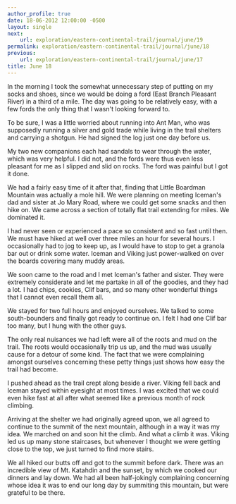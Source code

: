 ```yaml
---
author_profile: true
date: 18-06-2012 12:00:00 -0500
layout: single
next:
    url: exploration/eastern-continental-trail/journal/june/19
permalink: exploration/eastern-continental-trail/journal/june/18
previous:
    url: exploration/eastern-continental-trail/journal/june/17
title: June 18
---
```

In the morning I took the somewhat unnecessary step of putting on my socks and shoes, since we would be doing a ford (East Branch Pleasant River) in a third of a mile. The day was going to be relatively easy, with a few fords the only thing that I wasn't looking forward to.

To be sure, I was a little worried about running into Ant Man, who was supposedly running a silver and gold trade while living in the trail shelters and carrying a shotgun. He had signed the log just one day before us.

My two new companions each had sandals to wear through the water, which was very helpful. I did not, and the fords were thus even less pleasant for me as I slipped and slid on rocks. The ford was painful but I got it done.

We had a fairly easy time of it after that, finding that Little Boardman Mountain was actually a mole hill. We were planning on meeting Iceman's dad and sister at Jo Mary Road, where we could get some snacks and then hike on. We came across a section of totally flat trail extending for miles. We dominated it.

I had never seen or experienced a pace so consistent and so fast until then. We must have hiked at well over three miles an hour for several hours. I occasionally had to jog to keep up, as I would have to stop to get a granola bar out or drink some water. Iceman and Viking just power-walked on over the boards covering many muddy areas.

We soon came to the road and I met Iceman's father and sister. They were extremely considerate and let me partake in all of the goodies, and they had a lot. I had chips, cookies, Clif bars, and so many other wonderful things that I cannot even recall them all.

We stayed for two full hours and enjoyed ourselves. We talked to some south-bounders and finally got ready to continue on. I felt I had one Clif bar too many, but I hung with the other guys.

The only real nuisances we had left were all of the roots and mud on the trail. The roots would occasionally trip us up, and the mud was usually cause for a detour of some kind. The fact that we were complaining amongst ourselves concerning these petty things just shows how easy the trail had become.

I pushed ahead as the trail crept along beside a river. Viking fell back and Iceman stayed within eyesight at most times. I was excited that we could even hike fast at all after what seemed like a previous month of rock climbing.

Arriving at the shelter we had originally agreed upon, we all agreed to continue to the summit of the next mountain, although in a way it was my idea. We marched on and soon hit the climb. And what a climb it was. Viking led us up many stone staircases, but whenever I thought we were getting close to the top, we just turned to find more stairs.

We all hiked our butts off and got to the summit before dark. There was an incredible view of Mt. Katahdin and the sunset, by which we cooked our dinners and lay down. We had all been half-jokingly complaining concerning whose idea it was to end our long day by summiting this mountain, but were grateful to be there.